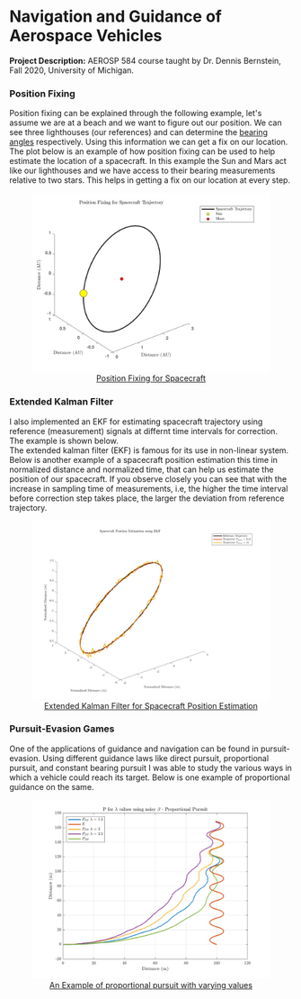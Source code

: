 # Navigation and Guidance of Aerospace Vehicles

**Project Description:** AEROSP 584 course taught by Dr. Dennis Bernstein, Fall 2020, University of Michigan.

### Position Fixing
Position fixing can be explained through the following example, let's assume we are at a beach and we want to figure out our position. We can see three lighthouses (our references) and can determine the [bearing angles](https://en.wikipedia.org/wiki/Bearing_(navigation)) respectively. Using this information we can get a fix on our location.
<br>
The plot below is an example of how position fixing can be used to help estimate the location of a spacecraft. In this example the Sun and Mars act like our lighthouses and we have access to their bearing measurements relative to two stars. This helps in getting a fix on our location at every step.

<p><a href="images/pf_spacecraft.png">
  <figure>
    <img src="images/pf_spacecraft.png"/>
    <figcaption><center>Position Fixing for Spacecraft</center></figcaption>
  </figure>
</a></p>

### Extended Kalman Filter
I also implemented an EKF for estimating spacecraft trajectory using reference (measurement) signals at differnt time intervals for correction. The example is shown below.
<br>
The extended kalman filter (EKF) is famous for its use in non-linear system. Below is another example of a spacecraft position estimation this time in normalized distance and normalized time, that can help us estimate the position of our spacecraft. If you observe closely you can see that with the increase in sampling time of measurements, i.e, the higher the time interval before correction step takes place, the larger the deviation from reference trajectory.

<p><a href="images/ekf.png">
  <figure>
    <img src="images/ekf.png"/>
    <figcaption><center>Extended Kalman Filter for Spacecraft Position Estimation</center></figcaption>
  </figure>
</a></p>

### Pursuit-Evasion Games
One of the applications of guidance and navigation can be found in pursuit-evasion. Using different guidance laws like direct pursuit, proportional pursuit, and constant bearing pursuit I was able to study the various ways in which a vehicle could reach its target. Below is one example of proportional guidance on the same.

<p><a href="images/pp.png">
  <figure>
    <img src="images/pp.png"/>
    <figcaption><center>An Example of proportional pursuit with varying values</center></figcaption>
  </figure>
</a></p>
